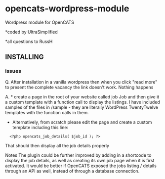 # opencats-wordpress-module
Wordpress module for OpenCATS

*coded by UltraSimplified

*all questions to RussH

## INSTALLING

### issues
Q. After installation in a vanilla wordpress then when you click "read more" to present the complete vacancy the link 
doesn't work. Nothing happens 

A. * create a page in the root of your website called job Job and then give it a custom template with a function call to display the listings. 
I have included samples of the files in /sample - they are literally WordPress TwentyTwelve templates with the function calls in them.

* Alternatively, from scratch please edit the page and create a custom template including this line:
```
  <?php opencats_job_details( $job_id ); ?>
```
That should then display all the job details properly


Notes
The plugin could be further improved by adding in a shortcode to display the job details, as well as creating its own job page when it is first activated. It would be better if OpenCATS exposed the jobs listing / details through an API as well, instead of through a database connection.
